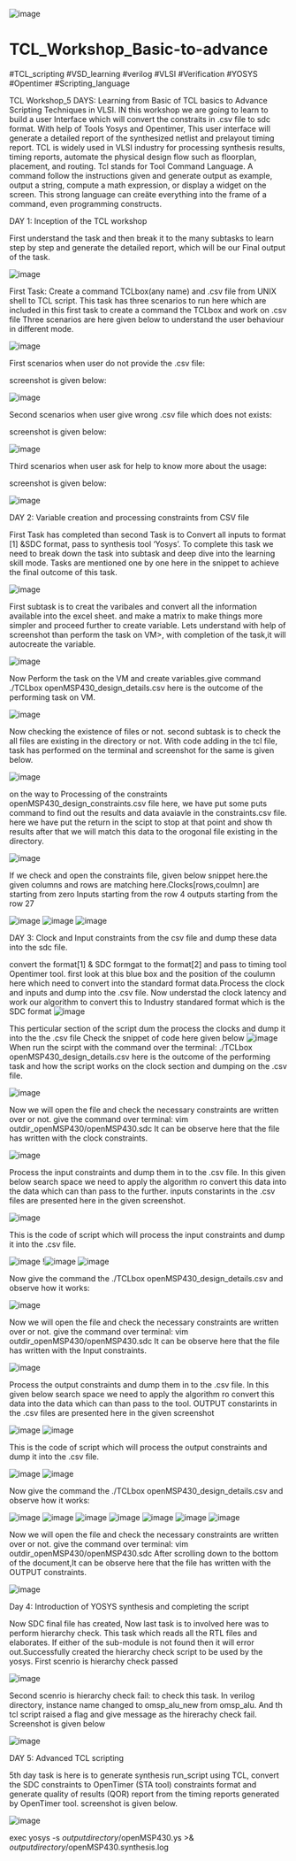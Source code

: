![image](https://github.com/Reshusaini/TCL_Workshop_Basic-to-advance/assets/111287601/9cc4e1d2-225c-4deb-8006-f5bc90cdbb7d)


# TCL_Workshop_Basic-to-advance
#TCL_scripting #VSD_learning #verilog #VLSI #Verification #YOSYS #Opentimer #Scripting_language

TCL Workshop_5 DAYS: Learning from  Basic of TCL basics to Advance Scripting Techniques in VLSI. IN this workshop we are going to learn to build a user Interface which will convert the constraits in .csv file to sdc format. With help of Tools Yosys and Opentimer, This user interface will generate a detailed report of the synthesized netlist and prelayout timing report.
TCL is widely used in VLSI industry for processing synthesis results, timing reports, automate the physical design flow such as floorplan, placement, and routing. 
Tcl stands for Tool Command Language. A command follow the instructions given and generate output as example, output a string, compute a math expression, or display a widget on the screen. This strong language can creäte everything into the frame of a command, even programming constructs.

DAY 1: Inception of the TCL workshop

First understand the task and then break it to the many subtasks to learn step by step and generate the detailed report, which will be our Final output of the task. 

![image](https://github.com/Reshusaini/TCL_Workshop_Basic-to-advance/assets/111287601/daeeb09f-1bcc-43b7-bfbb-ece2eb4332a3)

First Task: 
Create a command TCLbox(any name) and .csv file from UNIX shell to TCL script. 
This task has three scenarios to run here which are included in this first task to create a command the TCLbox and work on .csv file
Three scenarios are here given below to understand the user behaviour in different mode.

![image](https://github.com/Reshusaini/TCL_Workshop_Basic-to-advance/assets/111287601/69e780c4-59f9-48c9-8391-603631d3a4c3)

First scenarios when user do not provide the .csv file:

screenshot is given below:

![image](https://github.com/Reshusaini/TCL_Workshop_Basic-to-advance/assets/111287601/42f1aadd-1cd2-414b-9d40-2c0a2c644cd6)

Second scenarios when user give wrong  .csv file which does not exists:

screenshot is given below:

![image](https://github.com/Reshusaini/TCL_Workshop_Basic-to-advance/assets/111287601/2e28991f-e645-4e3c-96ce-23236d3e2daa)

Third scenarios when user ask for help to know more about the usage:

screenshot is given below:

![image](https://github.com/Reshusaini/TCL_Workshop_Basic-to-advance/assets/111287601/f2af7b74-80bc-4428-89d4-663d9ad5be58)

DAY 2: Variable creation and processing constraints from CSV file

First Task has completed than second Task is to Convert all inputs to format [1] &SDC format, pass to synthesis tool ‘Yosys’. To complete this task we need to break down the task into subtask and deep dive into the learning skill mode.  Tasks are mentioned one by one here in the snippet to achieve the final outcome of this task.

![image](https://github.com/Reshusaini/TCL_Workshop_Basic-to-advance/assets/111287601/68c95ac5-a03c-42b2-9cda-5f978c3b8f31)

First subtask is to creat the varibales and convert all the information available into the excel sheet. and make a matrix to make things more simpler and proceed further to create variable. 
Lets understand with help of screenshot than perform the task on VM>, with completion of the task,it will autocreate the variable. 

![image](https://github.com/Reshusaini/TCL_Workshop_Basic-to-advance/assets/111287601/27004ff0-361f-46b0-8097-7a4e408c20f3)

Now Perform the task on the VM and create variables.give command ./TCLbox openMSP430_design_details.csv
here is the outcome of the  performing task on VM.

![image](https://github.com/Reshusaini/TCL_Workshop_Basic-to-advance/assets/111287601/5eb76eab-33fc-488b-a7e6-8dbca88589ca)

Now checking the existence of files or not. second subtask is to check the all files are existing in the directory or not. With code adding in the tcl file, task has performed on  the terminal and screenshot for the same is given below.

![image](https://github.com/Reshusaini/TCL_Workshop_Basic-to-advance/assets/111287601/a6843d5c-ea73-4e2f-908b-d44a29e9bb83)

on the way to Processing of the constraints openMSP430_design_constraints.csv file here, we have put some puts command to find out the results and data avaiavle in the constraints.csv file. here we have put the return in the scipt to stop at that point and show th results after that we will match this data to the orogonal file existing in the directory. 

![image](https://github.com/Reshusaini/TCL_Workshop_Basic-to-advance/assets/111287601/c7feca7c-8e83-48aa-bc51-8ada6b12a476)

If we check and open the constraints file, given below snippet here.the given columns and rows are matching here.Clocks[rows,coulmn] are starting from zero
Inputs starting from the row 4
outputs starting from the row 27

![image](https://github.com/Reshusaini/TCL_Workshop_Basic-to-advance/assets/111287601/23304ef5-9cd3-41fe-9af6-1d8c33c32b63)
![image](https://github.com/Reshusaini/TCL_Workshop_Basic-to-advance/assets/111287601/de62b37b-1e0e-4b88-913f-a7f2dc7ebfe8)
![image](https://github.com/Reshusaini/TCL_Workshop_Basic-to-advance/assets/111287601/29b0b05a-20ce-4039-a2a0-a0491dc314a1)

DAY 3: Clock and Input constraints from the csv file and dump these data into the sdc file.

convert the format[1] & SDC formgat to the format[2] and pass to timing tool Opentimer tool.
first look at this blue box and the position of the coulumn here which need to convert into the standard format data.Process the clock and inputs and dump into the .csv file. Now understad the clock latency and  work our algorithm to convert this to Industry standared format which is the SDC format
![image](https://github.com/Reshusaini/TCL_Workshop_Basic-to-advance/assets/111287601/17735390-074e-4d8e-8f7c-78debbc7dbd4)

 This perticular section of the script dum the  process the clocks and dump it into the the .csv file
 Check the snippet of code here given below
 ![image](https://github.com/Reshusaini/TCL_Workshop_Basic-to-advance/assets/111287601/16490439-b8c5-4bff-ba38-bdc20e6a5627)
 When run the scirpt with the command over the terminal: ./TCLbox openMSP430_design_details.csv
 here is the outcome of the performing task and how the script works on the clock section and dumping on the .csv file. 

 ![image](https://github.com/Reshusaini/TCL_Workshop_Basic-to-advance/assets/111287601/db9cdab7-7bb5-4ab3-86e5-9cf92617efb6)

 Now we will open the file and check the necessary constraints are written over or not.
 give the command over terminal: vim outdir_openMSP430/openMSP430.sdc
 It can be observe here that the file has written with the clock constraints.

 ![image](https://github.com/Reshusaini/TCL_Workshop_Basic-to-advance/assets/111287601/20b41a63-913d-4e26-9a14-394f9f5815df)

Process the input constraints and dump them in to the .csv file.  In this given below search space we need to apply the 
algorithm ro convert this data into the data which can than pass to the further. inputs constarints in the .csv files
are presented here in the given screenshot.

![image](https://github.com/Reshusaini/TCL_Workshop_Basic-to-advance/assets/111287601/504dc13b-c08c-4068-bb2a-e3d9113b4ad8)


This is the code of script which will process the input constraints and dump it into the .csv file.

![image](https://github.com/Reshusaini/TCL_Workshop_Basic-to-advance/assets/111287601/c2f1628f-5285-4374-b872-3aba8562456c)
!![image](https://github.com/Reshusaini/TCL_Workshop_Basic-to-advance/assets/111287601/9eddb3ee-c241-4093-858d-2e5bc6b7f748)
![image](https://github.com/Reshusaini/TCL_Workshop_Basic-to-advance/assets/111287601/17fe3de2-61bb-4e1e-9076-e9f709769870)

 Now give the command the  ./TCLbox openMSP430_design_details.csv and observe how it works:
 
 ![image](https://github.com/Reshusaini/TCL_Workshop_Basic-to-advance/assets/111287601/91f26916-ae8f-40e1-8669-c164f4728fd3)

 Now we will open the file and check the necessary constraints are written over or not.
 give the command over terminal: vim outdir_openMSP430/openMSP430.sdc
 It can be observe here that the file has written with the Input constraints.
 
![image](https://github.com/Reshusaini/TCL_Workshop_Basic-to-advance/assets/111287601/9abe0c14-18c1-4717-a6fe-eb3fa42bd152)

Process the output constraints and dump them in to the .csv file.  In this given below search space we need to apply the algorithm ro convert this data into the data which can than pass to the tool. OUTPUT constarints in the .csv files are presented here in the given screenshot

![image](https://github.com/Reshusaini/TCL_Workshop_Basic-to-advance/assets/111287601/1aa4a51b-993f-4342-9d28-bafd7625432b)
![image](https://github.com/Reshusaini/TCL_Workshop_Basic-to-advance/assets/111287601/63e3e68f-4214-4857-909d-c305ba630417)

This is the code of script which will process the output constraints and dump it into the .csv file.

![image](https://github.com/Reshusaini/TCL_Workshop_Basic-to-advance/assets/111287601/cab0af64-ba0f-4732-8943-1c9b56529985)
![image](https://github.com/Reshusaini/TCL_Workshop_Basic-to-advance/assets/111287601/cda037e6-31fc-42f9-ba09-4718d64ecf5b)

Now give the command the  ./TCLbox openMSP430_design_details.csv and observe how it works:

![image](https://github.com/Reshusaini/TCL_Workshop_Basic-to-advance/assets/111287601/7f55aa8c-d310-44ae-b9cf-a992907b5cd9)
![image](https://github.com/Reshusaini/TCL_Workshop_Basic-to-advance/assets/111287601/6c7daa43-cb3c-43a0-9466-0f577a49b856)
![image](https://github.com/Reshusaini/TCL_Workshop_Basic-to-advance/assets/111287601/48cd031f-fa8e-4765-8577-7e1b1b1bcdc4)
![image](https://github.com/Reshusaini/TCL_Workshop_Basic-to-advance/assets/111287601/b58512d8-ff00-4be2-9396-57794f11133d)
![image](https://github.com/Reshusaini/TCL_Workshop_Basic-to-advance/assets/111287601/00794fa5-c7c2-4bde-81b1-ae6b084c78b1)
![image](https://github.com/Reshusaini/TCL_Workshop_Basic-to-advance/assets/111287601/86e7ed2d-6f17-493e-a72f-73ae418d048a)
![image](https://github.com/Reshusaini/TCL_Workshop_Basic-to-advance/assets/111287601/2fa6578a-128f-4fd9-8c72-35fad66ab28e)

 Now we will open the file and check the necessary constraints are written over or not.
 give the command over terminal: vim outdir_openMSP430/openMSP430.sdc
 After scrolling down to the bottom of the document,It can be observe here that the file has written with the OUTPUT constraints.
 
 ![image](https://github.com/Reshusaini/TCL_Workshop_Basic-to-advance/assets/111287601/8ab3166a-8918-423c-bd81-df179c8ee11b)
 
 Day 4: Introduction of YOSYS synthesis and completing the script
 
 Now SDC final file has created, Now last task is to involved here was to perform hierarchy check. This task  which reads all 
 the RTL files and elaborates. If either of the sub-module is not found then it will error out.Successfully created the hierarchy
 check script to be used by the yosys.
 First scenrio is hierarchy check passed

![image](https://github.com/Reshusaini/TCL_Workshop_Basic-to-advance/assets/111287601/87e10441-7e3e-45c6-9c3e-f170777bf610)

Second scenrio is hierarchy check fail: to check this task. In verilog directory,  instance name changed to omsp_alu_new from omsp_alu.
And th tcl script raised a flag and give message as the hirerachy check fail. Screenshot is given below

![image](https://github.com/Reshusaini/TCL_Workshop_Basic-to-advance/assets/111287601/d9fec2c0-b1f1-40b6-bc40-d07f4e15ac86)

DAY 5: Advanced TCL scripting

5th day task is here is to generate synthesis run_script using TCL, convert the SDC constraints to OpenTimer (STA tool) 
constraints format and generate quality of results (QOR) report from the timing reports generated by OpenTimer tool.
screenshot is given  below.

![image](https://github.com/Reshusaini/TCL_Workshop_Basic-to-advance/assets/111287601/43420a51-4c11-41bb-9aa5-a3c15f8b4141)

exec yosys -s $outputdirectory/$openMSP430.ys >& $outputdirectory/$openMSP430.synthesis.log


 


 

 
 




 




















